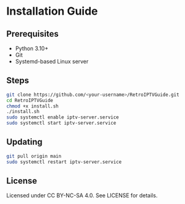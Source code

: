 # Installation Guide

## Prerequisites
- Python 3.10+
- Git
- Systemd-based Linux server

## Steps
```bash
git clone https://github.com/<your-username>/RetroIPTVGuide.git
cd RetroIPTVGuide
chmod +x install.sh
./install.sh
sudo systemctl enable iptv-server.service
sudo systemctl start iptv-server.service
```

## Updating
```bash
git pull origin main
sudo systemctl restart iptv-server.service
```

## License
Licensed under CC BY-NC-SA 4.0. See LICENSE for details.
